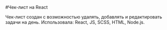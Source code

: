 #Чек-лист на React

Чек-лист создан с возможностью удалять, добавлять и редактировать задачи на день.
Использовала: React, JS, SCSS, HTML, Node.js.
